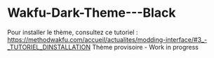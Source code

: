 # Wakfu-Dark-Theme---Black
Pour installer le thème, consultez ce tutoriel : https://methodwakfu.com/accueil/actualites/modding-interface/#3_-_TUTORIEL_DINSTALLATION
Thème provisoire - Work in progress
